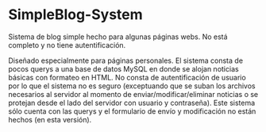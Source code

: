 SimpleBlog-System
=================

Sistema de blog simple hecho para algunas páginas webs. No está completo y no tiene autentificación.

Diseñado especialmente para páginas personales. El sistema consta de pocos querys a una base de datos MySQL en donde se alojan noticias básicas con formateo en HTML. No consta de autentificación de usuario por lo que el sistema no es seguro (exceptuando que se suban los archivos necesarios al servidor al momento de enviar/modificar/eliminar noticias o se protejan desde el lado del servidor con usuario y contraseña).
Este sistema sólo cuenta con las querys y el formulario de envío y modificación no están hechos (en esta versión).
